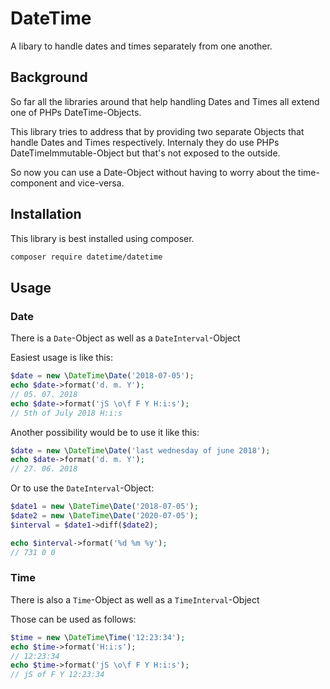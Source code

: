# DateTime

A libary to handle dates and times separately from one another.

## Background

So far all the libraries around that help handling Dates and Times all extend
one of PHPs DateTime-Objects.

This library tries to address that by providing two separate Objects that
handle Dates and Times respectively. Internaly they do use PHPs
DateTimeImmutable-Object but that's not exposed to the outside.

So now you can use a Date-Object without having to worry about the
time-component and vice-versa.

## Installation

This library is best installed using composer.

```bash
composer require datetime/datetime
```

## Usage

### Date

There is a `Date`-Object as well as a `DateInterval`-Object

Easiest usage is like this:

```php
$date = new \DateTime\Date('2018-07-05');
echo $date->format('d. m. Y');
// 05. 07. 2018
echo $date->format('jS \o\f F Y H:i:s');
// 5th of July 2018 H:i:s
```

Another possibility would be to use it like this:

```php
$date = new \DateTime\Date('last wednesday of june 2018');
echo $date->format('d. m. Y');
// 27. 06. 2018
```

Or to use the `DateInterval`-Object:

```php
$date1 = new \DateTime\Date('2018-07-05');
$date2 = new \DateTime\Date('2020-07-05');
$interval = $date1->diff($date2);

echo $interval->format('%d %m %y');
// 731 0 0
```

### Time

There is also a `Time`-Object as well as a `TimeInterval`-Object

Those can be used as follows:

```php
$time = new \DateTime\Time('12:23:34');
echo $time->format('H:i:s');
// 12:23:34
echo $time->format('jS \o\f F Y H:i:s');
// jS of F Y 12:23:34
```

